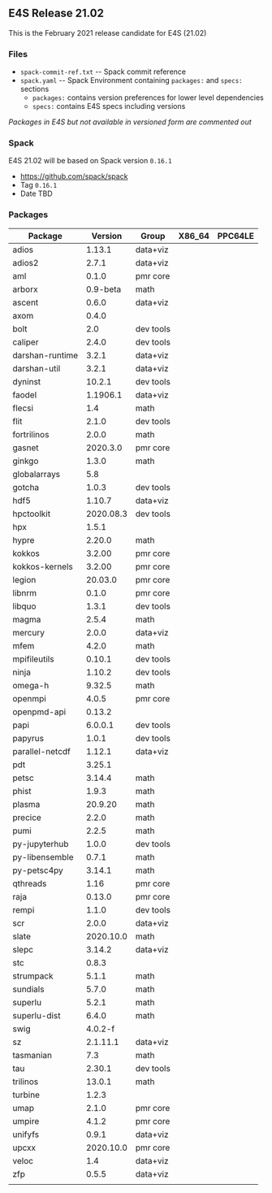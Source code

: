 ## E4S Release 21.02

This is the February 2021 release candidate for E4S (21.02)

### Files

* `spack-commit-ref.txt` -- Spack commit reference
* `spack.yaml` -- Spack Environment containing `packages:` and `specs:` sections
  - `packages:` contains version preferences for lower level dependencies
  - `specs:` contains E4S specs including versions
  
*Packages in E4S but not available in versioned form are commented out*

### Spack

E4S 21.02 will be based on Spack version `0.16.1`
* https://github.com/spack/spack
* Tag `0.16.1`
* Date TBD

### Packages

| Package         | Version   | Group     | X86_64 | PPC64LE |
|-----------------|-----------|-----------|--------|---------|
| adios           | 1.13.1    | data+viz  |        |         |
| adios2          | 2.7.1     | data+viz  |        |         |
| aml             | 0.1.0     | pmr core  |        |         |
| arborx          | 0.9-beta  | math      |        |         |
| ascent          | 0.6.0     | data+viz  |        |         |
| axom            | 0.4.0     |           |        |         |
| bolt            | 2.0       | dev tools |        |         |
| caliper         | 2.4.0     | dev tools |        |         |
| darshan-runtime | 3.2.1     | data+viz  |        |         |
| darshan-util    | 3.2.1     | data+viz  |        |         |
| dyninst         | 10.2.1    | dev tools |        |         |
| faodel          | 1.1906.1  | data+viz  |        |         |
| flecsi          | 1.4       | math      |        |         |
| flit            | 2.1.0     | dev tools |        |         |
| fortrilinos     | 2.0.0     | math      |        |         |
| gasnet          | 2020.3.0  | pmr core  |        |         |
| ginkgo          | 1.3.0     | math      |        |         |
| globalarrays    | 5.8       |           |        |         |
| gotcha          | 1.0.3     | dev tools |        |         |
| hdf5            | 1.10.7    | data+viz  |        |         |
| hpctoolkit      | 2020.08.3 | dev tools |        |         |
| hpx             | 1.5.1     |           |        |         |
| hypre           | 2.20.0    | math      |        |         |
| kokkos          | 3.2.00    | pmr core  |        |         |
| kokkos-kernels  | 3.2.00    | pmr core  |        |         |
| legion          | 20.03.0   | pmr core  |        |         |
| libnrm          | 0.1.0     | pmr core  |        |         |
| libquo          | 1.3.1     | dev tools |        |         |
| magma           | 2.5.4     | math      |        |         |
| mercury         | 2.0.0     | data+viz  |        |         |
| mfem            | 4.2.0     | math      |        |         |
| mpifileutils    | 0.10.1    | dev tools |        |         |
| ninja           | 1.10.2    | dev tools |        |         |
| omega-h         | 9.32.5    | math      |        |         |
| openmpi         | 4.0.5     | pmr core  |        |         |
| openpmd-api     | 0.13.2    |           |        |         |
| papi            | 6.0.0.1   | dev tools |        |         |
| papyrus         | 1.0.1     | dev tools |        |         |
| parallel-netcdf | 1.12.1    | data+viz  |        |         |
| pdt             | 3.25.1    |           |        |         |
| petsc           | 3.14.4    | math      |        |         |
| phist           | 1.9.3     | math      |        |         |
| plasma          | 20.9.20   | math      |        |         |
| precice         | 2.2.0     | math      |        |         |
| pumi            | 2.2.5     | math      |        |         |
| py-jupyterhub   | 1.0.0     | dev tools |        |         |
| py-libensemble  | 0.7.1     | math      |        |         |
| py-petsc4py     | 3.14.1    | math      |        |         |
| qthreads        | 1.16      | pmr core  |        |         |
| raja            | 0.13.0    | pmr core  |        |         |
| rempi           | 1.1.0     | dev tools |        |         |
| scr             | 2.0.0     | data+viz  |        |         |
| slate           | 2020.10.0 | math      |        |         |
| slepc           | 3.14.2    | data+viz  |        |         |
| stc             | 0.8.3     |           |        |         |
| strumpack       | 5.1.1     | math      |        |         |
| sundials        | 5.7.0     | math      |        |         |
| superlu         | 5.2.1     | math      |        |         |
| superlu-dist    | 6.4.0     | math      |        |         |
| swig            | 4.0.2-f   |           |        |         |
| sz              | 2.1.11.1  | data+viz  |        |         |
| tasmanian       | 7.3       | math      |        |         |
| tau             | 2.30.1    | dev tools |        |         |
| trilinos        | 13.0.1    | math      |        |         |
| turbine         | 1.2.3     |           |        |         |
| umap            | 2.1.0     | pmr core  |        |         |
| umpire          | 4.1.2     | pmr core  |        |         |
| unifyfs         | 0.9.1     | data+viz  |        |         |
| upcxx           | 2020.10.0 | pmr core  |        |         |
| veloc           | 1.4       | data+viz  |        |         |
| zfp             | 0.5.5     | data+viz  |        |         |
|                 |           |           |        |         |